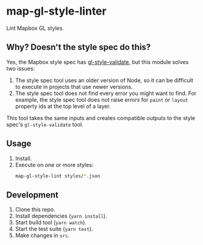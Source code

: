 # map-gl-style-linter

Lint Mapbox GL styles.

## Why? Doesn't the style spec do this?

Yes, the Mapbox style spec has [gl-style-validate](https://github.com/mapbox/mapbox-gl-js/blob/83b8d8fb690a9fd1a9eef558d425725679287887/src/style-spec/bin/gl-style-validate), but this module solves two issues:

 1. The style spec tool uses an older version of Node, so it can be difficult to execute in projects that use newer versions.
 2. The style spec tool does not find every error you might want to find. For example, the style spec tool does not raise errors for `paint` or `layout` property ids at the top level of a layer.

This tool takes the same inputs and creates compatible outputs to the style spec's `gl-style-validate` tool.

## Usage

 1. Install.
 2. Execute on one or more styles:
    ```bash
    map-gl-style-lint styles/*.json
    ``` 

## Development

 1. Clone this repo.
 2. Install dependencies (`yarn install`).
 3. Start build tool (`yarn watch`).
 4. Start the test suite (`yarn test`).
 5. Make changes in `src`.

